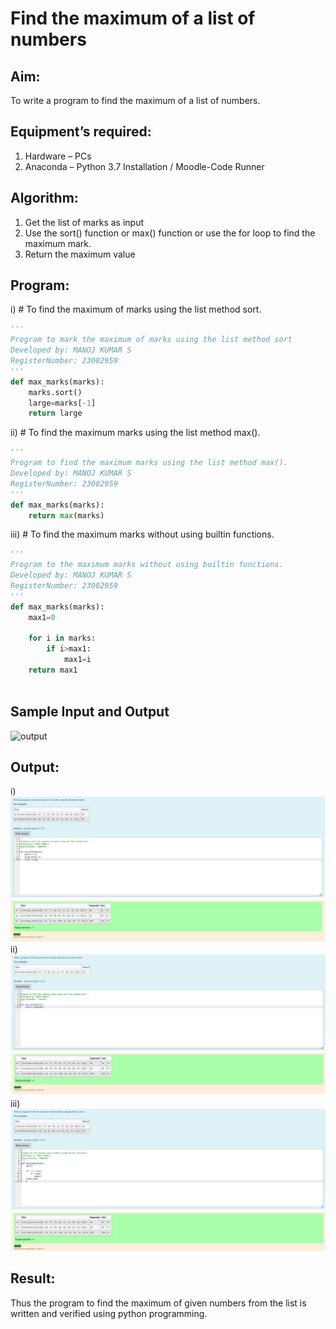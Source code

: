 # Find the maximum of a list of numbers
## Aim:
To write a program to find the maximum of a list of numbers.
## Equipment’s required:
1.	Hardware – PCs
2.	Anaconda – Python 3.7 Installation / Moodle-Code Runner
## Algorithm:
1.	Get the list of marks as input
2.	Use the sort() function or max() function or use the for loop to find the maximum mark.
3.	Return the maximum value
## Program:

i)	# To find the maximum of marks using the list method sort.
```Python
''' 
Program to mark the maximum of marks using the list method sort
Developed by: MANOJ KUMAR S
RegisterNumber: 23002959
'''
def max_marks(marks):
    marks.sort()
    large=marks[-1]
    return large


```

ii)	# To find the maximum marks using the list method max().
```Python
''' 
Program to find the maximum marks using the list method max().
Developed by: MANOJ KUMAR S 
RegisterNumber: 23002959
'''
def max_marks(marks):
    return max(marks)


```

iii) # To find the maximum marks without using builtin functions.
```Python
''' 
Program to the maximum marks without using builtin functions.
Developed by: MANOJ KUMAR S
RegisterNumber: 23002959
'''
def max_marks(marks):
    max1=0
    
    for i in marks:
        if i>max1:
            max1=i
    return max1        
    


```
## Sample Input and Output
![output](./img/max_marks1.jpg) 

## Output:
i)
![Output](1.png)
ii)
![Output](2.png)
iii)
![Output](3.png)
## Result:
Thus the program to find the maximum of given numbers from the list is written and verified using python programming.